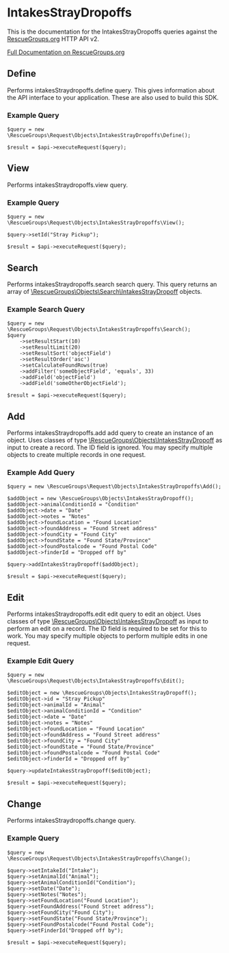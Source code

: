 # IntakesStrayDropoffs

This is the documentation for the IntakesStrayDropoffs queries against the [RescueGroups.org](https://www.rescuegroups.org/) HTTP API v2.

[Full Documentation on RescueGroups.org](https://userguide.rescuegroups.org/display/APIDG/Object+definitions#Objectdefinitions-intakesStraydropoffs)

## Define
Performs intakesStraydropoffs.define query. This gives information about the API interface to your application. These are also used to build this SDK.

### Example Query

    $query = new \RescueGroups\Request\Objects\IntakesStrayDropoffs\Define();

    $result = $api->executeRequest($query);
## View
Performs intakesStraydropoffs.view query.

### Example Query

    $query = new \RescueGroups\Request\Objects\IntakesStrayDropoffs\View();

    $query->setId("Stray Pickup");

    $result = $api->executeRequest($query);

## Search
Performs intakesStraydropoffs.search search query. This query returns an array of [\RescueGroups\Objects\Search\IntakesStrayDropoff](../../../src/Objects/Search/IntakesStrayDropoff.php) objects.

### Example Search Query

    $query = new \RescueGroups\Request\Objects\IntakesStrayDropoffs\Search();
    $query
        ->setResultStart(10)
        ->setResultLimit(20)
        ->setResultSort('objectField')
        ->setResultOrder('asc')
        ->setCalculateFoundRows(true)
        ->addFilter('someObjectField', 'equals', 33)
        ->addField('objectField')
        ->addField('someOtherObjectField');

    $result = $api->executeRequest($query);
## Add
Performs intakesStraydropoffs.add add query to create an instance of an object. Uses classes of type [\RescueGroups\Objects\IntakesStrayDropoff](../../../src/Objects/IntakesStrayDropoff.php) as input to create a record. The ID field is ignored. You may specify multiple objects to create multiple records in one request.

### Example Add Query

    $query = new \RescueGroups\Request\Objects\IntakesStrayDropoffs\Add();

    $addObject = new \RescueGroups\Objects\IntakesStrayDropoff();
    $addObject->animalConditionId = "Condition"
    $addObject->date = "Date"
    $addObject->notes = "Notes"
    $addObject->foundLocation = "Found Location"
    $addObject->foundAddress = "Found Street address"
    $addObject->foundCity = "Found City"
    $addObject->foundState = "Found State/Province"
    $addObject->foundPostalcode = "Found Postal Code"
    $addObject->finderId = "Dropped off by"

    $query->addIntakesStrayDropoff($addObject);

    $result = $api->executeRequest($query);
## Edit
Performs intakesStraydropoffs.edit edit query to edit an object. Uses classes of type [\RescueGroups\Objects\IntakesStrayDropoff](../../../src/Objects/IntakesStrayDropoff.php) as input to perform an edit on a record. The ID field is required to be set for this to work. You may specify multiple objects to perform multiple edits in one request.

### Example Edit Query

    $query = new \RescueGroups\Request\Objects\IntakesStrayDropoffs\Edit();

    $editObject = new \RescueGroups\Objects\IntakesStrayDropoff();
    $editObject->id = "Stray Pickup"
    $editObject->animalId = "Animal"
    $editObject->animalConditionId = "Condition"
    $editObject->date = "Date"
    $editObject->notes = "Notes"
    $editObject->foundLocation = "Found Location"
    $editObject->foundAddress = "Found Street address"
    $editObject->foundCity = "Found City"
    $editObject->foundState = "Found State/Province"
    $editObject->foundPostalcode = "Found Postal Code"
    $editObject->finderId = "Dropped off by"

    $query->updateIntakesStrayDropoff($editObject);

    $result = $api->executeRequest($query);
## Change
Performs intakesStraydropoffs.change query.

### Example Query

    $query = new \RescueGroups\Request\Objects\IntakesStrayDropoffs\Change();

    $query->setIntakeId("Intake");
    $query->setAnimalId("Animal");
    $query->setAnimalConditionId("Condition");
    $query->setDate("Date");
    $query->setNotes("Notes");
    $query->setFoundLocation("Found Location");
    $query->setFoundAddress("Found Street address");
    $query->setFoundCity("Found City");
    $query->setFoundState("Found State/Province");
    $query->setFoundPostalcode("Found Postal Code");
    $query->setFinderId("Dropped off by");

    $result = $api->executeRequest($query);


